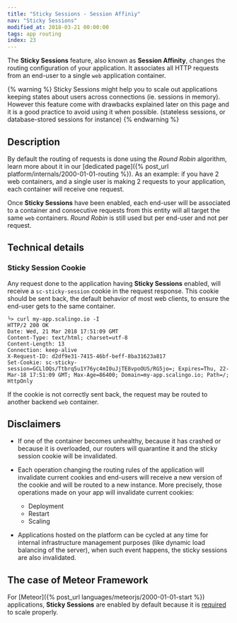 ```yaml
---
title: "Sticky Sessions - Session Affiniy"
nav: "Sticky Sessions"
modified_at: 2018-03-21 00:00:00
tags: app routing
index: 23
---
```


The **Sticky Sessions** feature, also known as **Session Affinity**, changes the
routing configuration of your application. It associates all HTTP requests from an end-user
to a single `web` application container.

{% warning %}
Sticky Sessions might help you to scale out applications keeping states about users
across connections (ie. sessions in memory). However this feature come with drawbacks explained later
on this page and it is a good practice to avoid using it when possible. (stateless sessions,
or database-stored sessions for instance)
{% endwarning %}

## Description

By default the routing of requests is done using the *Round Robin* algorithm,
learn more about it in our [dedicated page]({% post_url
platform/internals/2000-01-01-routing %}).  As an example: if you have 2 web
containers, and a single user is making 2 requests to your application, each
container will receive one request.

Once **Sticky Sessions** have been enabled, each end-user will be associated to
a container and consecutive requests from this entity will all target the same
`web` containers. *Round Robin* is still used but per end-user and not per
request.

## Technical details

### Sticky Session Cookie

Any request done to the application having **Sticky Sessions** enabled, will receive
a `sc-sticky-session` cookie in the request response. This cookie should be sent back,
the default behavior of most web clients, to ensure the end-user gets to the same
container.

```console
└> curl my-app.scalingo.io -I
HTTP/2 200 OK
Date: Wed, 21 Mar 2018 17:51:09 GMT
Content-Type: text/html; charset=utf-8
Content-Length: 13
Connection: keep-alive
X-Request-ID: d2df9e31-7415-46bf-beff-8ba31623a817
Set-Cookie: sc-sticky-session=GCLlOQs/Ttbrq5u1Y76yc4mI0uJjTE8vpoOUS/RG5jo=; Expires=Thu, 22-Mar-18 17:51:09 GMT; Max-Age=86400; Domain=my-app.scalingo.io; Path=/; HttpOnly
```

If the cookie is not correctly sent back, the request may be routed to another
backend `web` container.

## Disclaimers

* If one of the container becomes unhealthy, because it has crashed or because
  it is overloaded, our routers will quarantine it and the sticky session cookie
  will be invalidated.

* Each operation changing the routing rules of the application will invalidate
  current cookies and end-users will receive a new version of the cookie and will
  be routed to a new instance. More precisely, those operations made on your app will invalidate current cookies:
  * Deployment
  * Restart
  * Scaling

* Applications hosted on the platform can be cycled at any time for internal
  infrastructure management purposes (like dynamic load balancing of the server),
  when such event happens, the sticky sessions are also invalidated.

## The case of Meteor Framework

For [Meteor]({% post_url languages/meteorjs/2000-01-01-start %}) applications,
**Sticky Sessions** are enabled by default because it is
[required](http://www.meteorpedia.com/read/Scaling_your_Meteor_App) to scale
properly.
